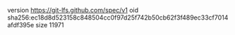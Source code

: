 version https://git-lfs.github.com/spec/v1
oid sha256:ec18d8d523158c848504cc0f97d25f742b50cb62f3f489ec33cf7014afdf395e
size 11971
